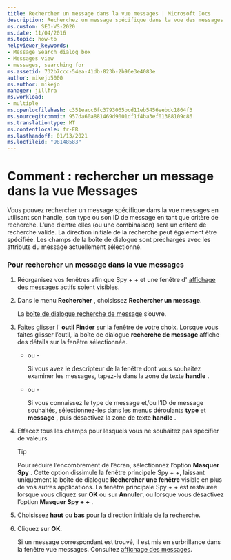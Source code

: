 ```yaml
---
title: Rechercher un message dans la vue messages | Microsoft Docs
description: Recherchez un message spécifique dans la vue des messages de l’outil Spy + + en utilisant son handle, son type ou son ID de message en tant que critère de recherche lors du débogage dans Visual Studio.
ms.custom: SEO-VS-2020
ms.date: 11/04/2016
ms.topic: how-to
helpviewer_keywords:
- Message Search dialog box
- Messages view
- messages, searching for
ms.assetid: 732b7ccc-54ea-41db-823b-2b96e3e4083e
author: mikejo5000
ms.author: mikejo
manager: jillfra
ms.workload:
- multiple
ms.openlocfilehash: c351eacc6fc3793065bcd11eb5456eebdc1864f3
ms.sourcegitcommit: 957da60a881469d9001df1f4ba3ef01388109c86
ms.translationtype: MT
ms.contentlocale: fr-FR
ms.lasthandoff: 01/13/2021
ms.locfileid: "98148583"
---
```

# <a name="how-to-search-for-a-message-in-messages-view"></a>Comment : rechercher un message dans la vue Messages
Vous pouvez rechercher un message spécifique dans la vue messages en utilisant son handle, son type ou son ID de message en tant que critère de recherche. L’une d’entre elles (ou une combinaison) sera un critère de recherche valide. La direction initiale de la recherche peut également être spécifiée. Les champs de la boîte de dialogue sont préchargés avec les attributs du message actuellement sélectionné.

### <a name="to-search-for-a-message-in-messages-view"></a>Pour rechercher un message dans la vue messages

1. Réorganisez vos fenêtres afin que Spy + + et une fenêtre d' [affichage des messages](../debugger/messages-view.md) actifs soient visibles.

2. Dans le menu **Rechercher** , choisissez **Rechercher un message**.

    La [boîte de dialogue recherche de message](../debugger/message-search-dialog-box.md) s’ouvre.

3. Faites glisser l' **outil Finder** sur la fenêtre de votre choix. Lorsque vous faites glisser l’outil, la boîte de dialogue **recherche de message** affiche des détails sur la fenêtre sélectionnée.

   - ou -

     Si vous avez le descripteur de la fenêtre dont vous souhaitez examiner les messages, tapez-le dans la zone de texte **handle** .

   - ou -

     Si vous connaissez le type de message et/ou l’ID de message souhaités, sélectionnez-les dans les menus déroulants **type** et **message** , puis désactivez la zone de texte **handle** .

4. Effacez tous les champs pour lesquels vous ne souhaitez pas spécifier de valeurs.

   > [!TIP]
   > Pour réduire l’encombrement de l’écran, sélectionnez l’option **Masquer Spy** . Cette option dissimule la fenêtre principale Spy + +, laissant uniquement la boîte de dialogue **Rechercher une fenêtre** visible en plus de vos autres applications. La fenêtre principale Spy + + est restaurée lorsque vous cliquez sur **OK** ou sur **Annuler**, ou lorsque vous désactivez l’option **Masquer Spy + +** .

5. Choisissez **haut** ou **bas** pour la direction initiale de la recherche.

6. Cliquez sur **OK**.

   Si un message correspondant est trouvé, il est mis en surbrillance dans la fenêtre vue messages. Consultez [affichage des messages](../debugger/messages-view.md).